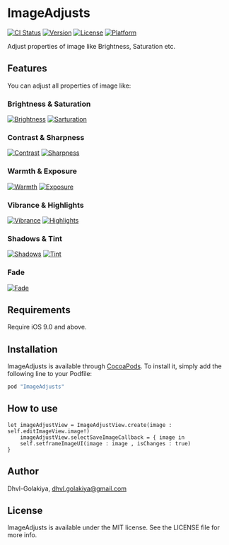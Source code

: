 # ImageAdjusts

[![CI Status](http://img.shields.io/travis/Dhvl-Golakiya/ImageAdjusts.svg?style=flat)](https://travis-ci.org/Dhvl-Golakiya/ImageAdjusts)
[![Version](https://img.shields.io/cocoapods/v/ImageAdjusts.svg?style=flat)](http://cocoapods.org/pods/ImageAdjusts)
[![License](https://img.shields.io/cocoapods/l/ImageAdjusts.svg?style=flat)](http://cocoapods.org/pods/ImageAdjusts)
[![Platform](https://img.shields.io/cocoapods/p/ImageAdjusts.svg?style=flat)](http://cocoapods.org/pods/ImageAdjusts)

Adjust properties of image like Brightness, Saturation etc.

## Features

You can adjust all properties of image like:

### Brightness & Saturation
<a href="https://ibb.co/kaND7Q"><img src="https://image.ibb.co/d9Z4E5/Brightness.png" alt="Brightness" border="0"></a>
<a href="https://ibb.co/iuTaMk"><img src="https://image.ibb.co/fxzRSQ/Sarturation.png" alt="Sarturation" border="0"></a>

### Contrast & Sharpness
<a href="https://ibb.co/eSHVnQ"><img src="https://image.ibb.co/dnzzgk/Contrast.png" alt="Contrast" border="0"></a>
<a href="https://ibb.co/dLTEE5"><img src="https://image.ibb.co/d52Kgk/Sharpness.png" alt="Sharpness" border="0"></a>

### Warmth & Exposure
<a href="https://ibb.co/c7U4E5"><img src="https://image.ibb.co/jpi9gk/Warmth.png" alt="Warmth" border="0"></a>
<a href="https://ibb.co/jdJ9gk"><img src="https://image.ibb.co/mLLN1k/Exposure.png" alt="Exposure" border="0"></a>

### Vibrance & Highlights
<a href="https://ibb.co/i2auE5"><img src="https://image.ibb.co/mz337Q/Vibrance.png" alt="Vibrance" border="0"></a>
<a href="https://ibb.co/f4RC1k"><img src="https://image.ibb.co/imTQMk/Highlights.png" alt="Highlights" border="0"></a>

### Shadows & Tint
<a href="https://ibb.co/iwyv45"><img src="https://image.ibb.co/fyVmBk/Shadows.png" alt="Shadows" border="0"></a>
<a href="https://ibb.co/gy08P5"><img src="https://image.ibb.co/jf2Nj5/Tint.png" alt="Tint" border="0"></a>

### Fade
<a href="https://ibb.co/cnZDrk"><img src="https://image.ibb.co/mRGRBk/Fade.png" alt="Fade" border="0"></a>

## Requirements

Require iOS 9.0 and above.

## Installation

ImageAdjusts is available through [CocoaPods](http://cocoapods.org). To install
it, simply add the following line to your Podfile:

```ruby
pod "ImageAdjusts"
```

## How to use

```
let imageAdjustView = ImageAdjustView.create(image : self.editImageView.image!)
    imageAdjustView.selectSaveImageCallback = { image in
    self.setframeImageUI(image : image , isChanges : true)
} 
```

## Author

Dhvl-Golakiya, dhvl.golakiya@gmail.com

## License

ImageAdjusts is available under the MIT license. See the LICENSE file for more info.
